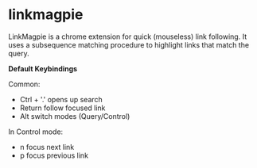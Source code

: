 linkmagpie
==========

LinkMagpie is a chrome extension for quick (mouseless) link following.
It uses a subsequence matching procedure to highlight links that match
the query.

**Default Keybindings**

Common:
- Ctrl + '.'   opens up search
- Return       follow focused link
- Alt          switch modes (Query/Control)

In Control mode:
- n            focus next link
- p            focus previous link

